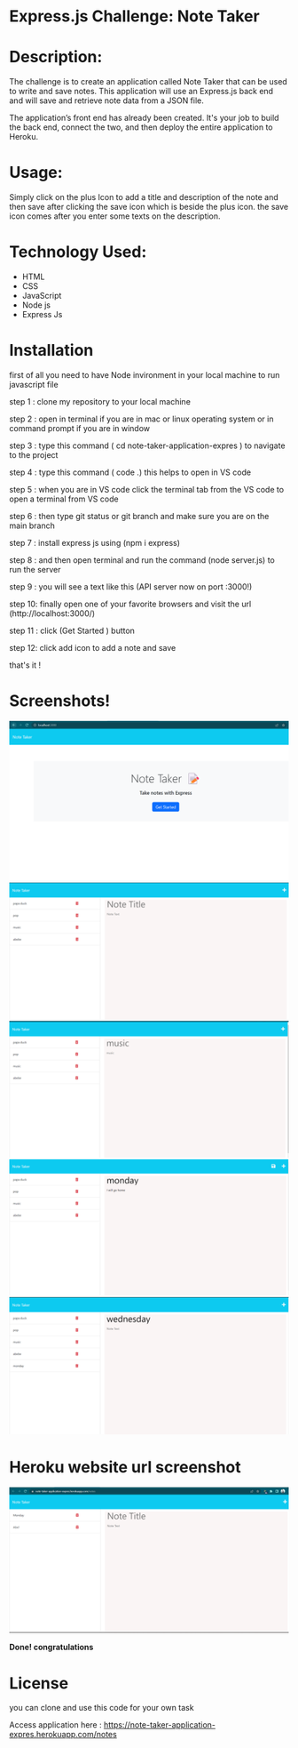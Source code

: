 # Express.js Challenge: Note Taker

# Description:

The challenge is to create an application called Note Taker that can be used to write and save notes. This application will use an Express.js back end and will save and retrieve note data from a JSON file.

The application’s front end has already been created. It's your job to build the back end, connect the two, and then deploy the entire application to Heroku. 

# Usage:

Simply click on the plus Icon to add a title and description of the note and then save after clicking the save icon which is beside the plus icon. the save icon comes after you enter some texts on the description.

# Technology Used:

* HTML
* CSS
* JavaScript
* Node js
* Express Js

# Installation

first of all you need to have Node invironment in your local machine to run javascript file

step 1 : clone my repository to your local machine

step 2 :  open in terminal if you are in mac or linux operating system or in command prompt if you are in window

step 3 : type this command  ( cd note-taker-application-expres  ) to navigate to the project

step 4 : type this command ( code .) this helps to open in VS code

step 5 : when you are in VS code click the terminal tab from the VS code to open a terminal from VS code

step 6 : then type git status or git branch and make sure you are on the main branch

step 7 : install express js using (npm i express)

step 8 : and then open terminal and run the command (node server.js) to run the server

step 9 : you will see a text like this (API server now on port :3000!)

step 10: finally open one of your favorite browsers and visit the url (http://localhost:3000/)

step 11 : click (Get Started ) button

step 12: click add icon to add a note and save 

that's it !

# Screenshots!


![1](screenshots/1.png)
![2](screenshots/2.png)
![3](screenshots/3.png)
![4](screenshots/4.png)
![5](screenshots/5.png)

# Heroku website url screenshot
![6](screenshots/6.png)


**Done!  congratulations**

# License

you can clone and use this code for your own task

Access application here :  https://note-taker-application-expres.herokuapp.com/notes


